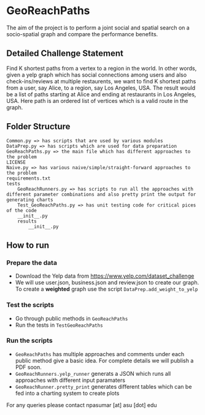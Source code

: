 # GeoReachPaths
The aim of the project is to perform a joint social and spatial search on a socio-spatial graph and compare the performance benefits.

## Detailed Challenge Statement
Find K shortest paths from a vertex to a region in the world. In other words, given a yelp graph which has social connections among users and also check-ins/reviews at multiple restaurents, we want to find K shortest paths from a user, say Alice, to a region, say Los Angeles, USA. The result would be a list of paths starting at Alice and ending at restaurants in Los Angeles, USA. Here path is an ordered list of vertices which is a valid route in the graph.

## Folder Structure
	Common.py => has scripts that are used by various modules
	DataPrep.py => has scripts which are used for data preparation
	GeoReachPaths.py => the main file which has different approaches to the problem
	LICENSE
	Naive.py => has various naive/simple/straight-forward approaches to the problem
	requirements.txt
	tests
		GeoReachRunners.py => has scripts to run all the approaches with different parameter combinations and also pretty print the output for generating charts
		Test_GeoReachPaths.py => has unit testing code for critical pices of the code
		__init__.py
		results
			__init__.py
			
## How to run
### Prepare the data
  - Download the Yelp data from https://www.yelp.com/dataset_challenge
  - We will use user.json, business.json and review.json to create our graph. To create a **weighted** graph use the script `DataPrep.add_weight_to_yelp`

### Test the scripts
  - Go through public methods in `GeoReachPaths`
  - Run the tests in `TestGeoReachPaths`
  
### Run the scripts
  - `GeoReachPaths` has multiple approaches and comments under each public method give a basic idea. For complete details we will publish a PDF soon.
  - `GeoReachRunners.yelp_runner` generats a JSON which runs all approaches with different input paramaters
  - `GeoReachRunner.pretty_print` generates different tables which can be fed into a charting system to create plots
  
For any queries please contact npasumar [at] asu [dot] edu
